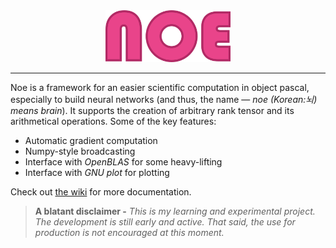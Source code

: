 <div align="center">
<img src="assets/noe-txt.png" alt="logo" width="200px"></img>
</div>

***

Noe is a framework for an easier scientific computation in object pascal, especially to build neural networks (and thus, the name — *noe (Korean:뇌) means brain*). It supports the creation of arbitrary rank tensor and its arithmetical operations. Some of the key features:
- Automatic gradient computation
- Numpy-style broadcasting
- Interface with *OpenBLAS* for some heavy-lifting
- Interface with *GNU plot* for plotting

Check out [the wiki](https://github.com/ariaghora/noe/wiki) for more documentation.

> **A blatant disclaimer -** *This is my learning and experimental project. The development is still early and active. That said, the use for production is not encouraged at this moment.*
